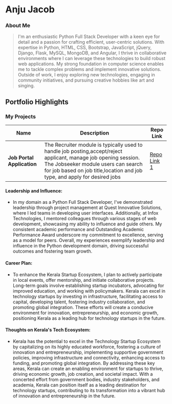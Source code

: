 # Anju Jacob

### About Me

> I'm an enthusiastic Python Full Stack Developer with a keen eye for detail and a passion for crafting efficient, user-centric solutions. With expertise in Python, HTML, CSS, Bootstrap, JavaScript, jQuery, Django, Flask, MySQL, MongoDB, and Angular, I thrive in collaborative environments where I can leverage these technologies to build robust web applications. My strong foundation in computer science enables me to tackle complex problems and implement innovative solutions. Outside of work, I enjoy exploring new technologies, engaging in community initiatives, and pursuing creative hobbies like art and singing.


## Portfolio Highlights

### My Projects

| Name                        | Description                                                                                                          | Repo Link                                                      |
|---------------------        |---------------------------------------------------------------------------                                           |----------------------------------------------------------------|
| **Job Portal Application**  | The Recruiter module is typically used to handle job posting,accept/reject applicant, manage job opening session. The Jobseeker module users can search for job based on job title,location and job type, and apply for desired jobs   | [Repo Link 1](https://github.com/anju1jacob/Job-Portal-Application-python-Django)             |
                                 

#### Leadership and Influence:

- In my domain as a Python Full Stack Developer, I've demonstrated leadership through project management at Quest Innovative Solutions, where I led teams in developing user interfaces. Additionally, at Infox Technologies, I mentored colleagues through various stages of web development, showcasing my ability to influence and guide others. My consistent academic performance and Outstanding Academic Performance Award underscore my commitment to excellence, serving as a model for peers. Overall, my experiences exemplify leadership and influence in the Python development domain, driving successful outcomes and fostering team growth.

#### Career Plan:

- To enhance the Kerala Startup Ecosystem, I plan to actively participate in local events, offer mentorship, and initiate collaborative projects. Long-term goals involve establishing startup incubators, advocating for improved education, and working with policymakers. Kerala can excel in technology startups by investing in infrastructure, facilitating access to capital, developing talent, fostering industry collaboration, and promoting global integration. These efforts will create a conducive environment for innovation, entrepreneurship, and economic growth, positioning Kerala as a leading hub for technology startups in the future.

#### Thoughts on Kerala's Tech Ecosystem:

- Kerala has the potential to excel in the Technology Startup Ecosystem by capitalizing on its highly educated workforce, fostering a culture of innovation and entrepreneurship, implementing supportive government policies, improving infrastructure and connectivity, enhancing access to funding, and promoting global integration. By addressing these key areas, Kerala can create an enabling environment for startups to thrive, driving economic growth, job creation, and societal impact. With a concerted effort from government bodies, industry stakeholders, and academia, Kerala can position itself as a leading destination for technology startups, contributing to its transformation into a vibrant hub of innovation and entrepreneurship in the future.


